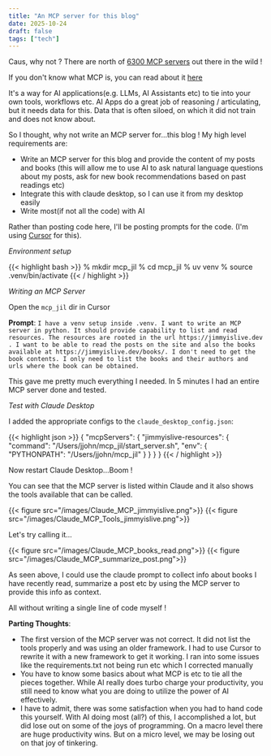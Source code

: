 ```yaml
---
title: "An MCP server for this blog"
date: 2025-10-24
draft: false
tags: ["tech"]
---
```

Caus, why not ? There are north of [6300 MCP servers](https://www.pulsemcp.com/servers) out there in the wild !

If you don't know what MCP is, you can read about it [here](https://modelcontextprotocol.io/docs/getting-started/intro)

It's a way for AI applications(e.g. LLMs, AI Assistants etc) to tie into your own tools, workflows etc. AI Apps do a great job of reasoning / articulating, but it needs data for this. Data that is often siloed, on which it did not train and does not know about.

So I thought, why not write an MCP server for...this blog ! My high level requirements are:

* Write an MCP server for this blog and provide the content of my posts and books (this will allow me to use AI to ask natural language questions about my posts, ask for new book recommendations based on past readings etc)
* Integrate this with claude desktop, so I can use it from my desktop easily
* Write most(if not all the code) with AI

Rather than posting code here, I'll be posting prompts for the code. (I'm using [Cursor](https://cursor.com) for this). 


*Environment setup*

{{< highlight bash >}}
% mkdir mcp_jil
% cd mcp_jil
% uv venv
% source .venv/bin/activate
{{< / highlight >}}

*Writing an MCP Server*

Open the `mcp_jil` dir in Cursor

**Prompt**: ```I have a venv setup inside .venv. I want to write an MCP server in python. It should provide capability to list and read resources. The resources are rooted in the url https://jimmyislive.dev . I want to be able to read the posts on the site and also the books available at https://jimmyislive.dev/books/. I don't need to get the book contents. I only need to list the books and their authors and urls where the book can be obtained.```

This gave me pretty much everything I needed. In 5 minutes I had an entire MCP server done and tested. 

*Test with Claude Desktop*

I added the appropriate configs to the `claude_desktop_config.json`:

{{< highlight json >}}
{
  "mcpServers": {
    "jimmyislive-resources": {
      "command": "/Users/jjohn/mcp_jil/start_server.sh",
      "env": {
        "PYTHONPATH": "/Users/jjohn/mcp_jil"
      }
    }
  }
}
{{< / highlight >}}

Now restart Claude Desktop...Boom !

You can see that the MCP server is listed within Claude and it also shows the tools available that can be called.

{{< figure src="/images/Claude_MCP_jimmyislive.png">}}
{{< figure src="/images/Claude_MCP_Tools_jimmyislive.png">}}


Let's try calling it...

{{< figure src="/images/Claude_MCP_books_read.png">}}
{{< figure src="/images/Claude_MCP_summarize_post.png">}}

As seen above, I could use the claude prompt to collect info about books I have recently read, summarize a post etc by using the MCP server to provide this info as context.

All without writing a single line of code myself !

**Parting Thoughts**:

* The first version of the MCP server was not correct. It did not list the tools properly and was using an older framework. I had to use Cursor to rewrite it with a new framework to get it working. I ran into some issues like the requirements.txt not being run etc which I corrected manually
* You have to know some basics about what MCP is etc to tie all the pieces together. While AI really does turbo charge your productivity, you still need to know what you are doing to utilize the power of AI effectively. 
* I have to admit, there was some satisfaction when you had to hand code this yourself. With AI doing most (all?) of this, I accomplished a lot, but did lose out on some of the joys of programming. On a macro level there are huge productivity wins. But on a micro level, we may be losing out on that joy of tinkering.

